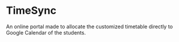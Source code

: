 # TimeSync
An online portal made to allocate the customized timetable directly to Google Calendar of the students.
